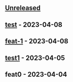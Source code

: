 <a name="unreleased"></a>
## [Unreleased]


<a name="test"></a>
## [test] - 2023-04-08

<a name="feat-1"></a>
## [feat-1] - 2023-04-08

<a name="test1"></a>
## [test1] - 2023-04-05

<a name="feat0"></a>
## feat0 - 2023-04-04

[Unreleased]: https://github.com/cailen/MLTests/compare/test...HEAD
[test]: https://github.com/cailen/MLTests/compare/feat-1...test
[feat-1]: https://github.com/cailen/MLTests/compare/test1...feat-1
[test1]: https://github.com/cailen/MLTests/compare/feat0...test1
